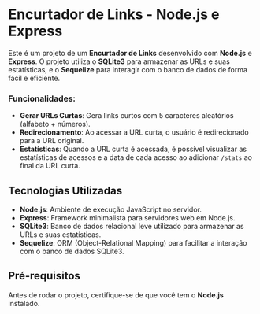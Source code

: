 # Encurtador de Links - Node.js e Express

Este é um projeto de um **Encurtador de Links** desenvolvido com **Node.js** e **Express**. O projeto utiliza o **SQLite3** para armazenar as URLs e suas estatísticas, e o **Sequelize** para interagir com o banco de dados de forma fácil e eficiente.

### Funcionalidades:
- **Gerar URLs Curtas**: Gera links curtos com 5 caracteres aleatórios (alfabeto + números).
- **Redirecionamento**: Ao acessar a URL curta, o usuário é redirecionado para a URL original.
- **Estatísticas**: Quando a URL curta é acessada, é possível visualizar as estatísticas de acessos e a data de cada acesso ao adicionar `/stats` ao final da URL curta.

## Tecnologias Utilizadas
- **Node.js**: Ambiente de execução JavaScript no servidor.
- **Express**: Framework minimalista para servidores web em Node.js.
- **SQLite3**: Banco de dados relacional leve utilizado para armazenar as URLs e suas estatísticas.
- **Sequelize**: ORM (Object-Relational Mapping) para facilitar a interação com o banco de dados SQLite3.

## Pré-requisitos

Antes de rodar o projeto, certifique-se de que você tem o **Node.js** instalado.
